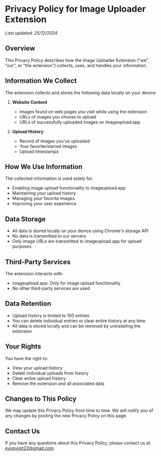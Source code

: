 # Privacy Policy for Image Uploader Extension

*Last updated: 25/12/2024*

## Overview
This Privacy Policy describes how the Image Uploader Extension ("we", "our", or "the extension") collects, uses, and handles your information.

## Information We Collect
The extension collects and stores the following data locally on your device:

1. **Website Content**
   - Images found on web pages you visit while using the extension
   - URLs of images you choose to upload
   - URLs of successfully uploaded images on imageupload.app

2. **Upload History**
   - Record of images you've uploaded
   - Your favorite/starred images
   - Upload timestamps

## How We Use Information
The collected information is used solely for:
- Enabling image upload functionality to imageupload.app
- Maintaining your upload history
- Managing your favorite images
- Improving your user experience

## Data Storage
- All data is stored locally on your device using Chrome's storage API
- No data is transmitted to our servers
- Only image URLs are transmitted to imageupload.app for upload purposes

## Third-Party Services
The extension interacts with:
- imageupload.app: Only for image upload functionality
- No other third-party services are used

## Data Retention
- Upload history is limited to 100 entries
- You can delete individual entries or clear entire history at any time
- All data is stored locally and can be removed by uninstalling the extension

## Your Rights
You have the right to:
- View your upload history
- Delete individual uploads from history
- Clear entire upload history
- Remove the extension and all associated data

## Changes to This Policy
We may update this Privacy Policy from time to time. We will notify you of any changes by posting the new Privacy Policy on this page.

## Contact Us
If you have any questions about this Privacy Policy, please contact us at:
eyupyigit22@gmail.com
